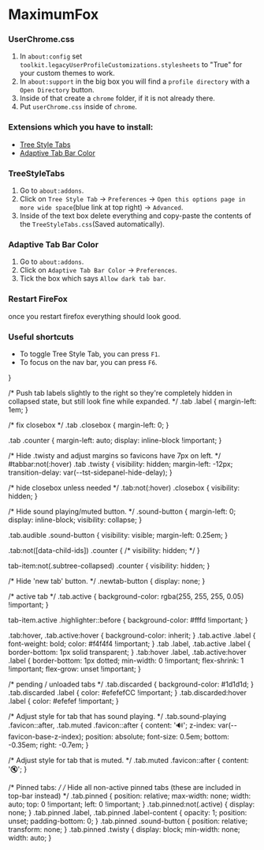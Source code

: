 # MaximumFox


### UserChrome.css
1. In `about:config` set `toolkit.legacyUserProfileCustomizations.stylesheets` to "True" for your custom themes to work.
2. In `about:support` in the big box you will find a `profile directory` with a `Open Directory` button.
3. Inside of that create a `chrome` folder, if it is not already there.
4. Put `userChrome.css` inside of `chrome`.


### Extensions which you have to install:
- [Tree Style Tabs](https://addons.mozilla.org/en-US/firefox/addon/tree-style-tab/)
- [Adaptive Tab Bar Color](https://addons.mozilla.org/en-US/firefox/addon/adaptive-tab-bar-colour/)


### TreeStyleTabs
1. Go to `about:addons`.
2. Click on `Tree Style Tab` -> `Preferences` -> `Open this options page in more wide space`(blue link at top right) -> `Advanced`.
3. Inside of the text box delete everything and copy-paste the contents of the `TreeStyleTabs.css`(Saved automatically).


### Adaptive Tab Bar Color
1. Go to `about:addons`.
2. Click on `Adaptive Tab Bar Color` -> `Preferences`.
3. Tick the box which says `Allow dark tab bar`.


### Restart FireFox
once you restart firefox everything should look good.

### Useful shortcuts
- To toggle Tree Style Tab, you can press `F1`.
- To focus on the nav bar, you can press `F6`.

}

/* Push tab labels slightly to the right so they're completely hidden in collapsed state, but still look fine while expanded. */
.tab .label {
  margin-left: 1em;
}

/* fix closebox */
.tab .closebox {
  margin-left:  0;
}

.tab .counter {
  margin-left:  auto;
  display: inline-block !important;
}

/* Hide .twisty and adjust margins so favicons have 7px on left. */
#tabbar:not(:hover) .tab .twisty {
  visibility: hidden;
  margin-left: -12px;
  transition-delay: var(--tst-sidepanel-hide-delay);
}


/* hide closebox unless needed */
.tab:not(:hover) .closebox {
  visibility: hidden;
}

/* Hide sound playing/muted button. */
.sound-button {
  margin-left: 0;
  display: inline-block;
  visibility: collapse;
}

.tab.audible .sound-button {
  visibility: visible;
  margin-left: 0.25em;
}

.tab:not([data-child-ids]) .counter {
  /* visibility: hidden; */
}

tab-item:not(.subtree-collapsed) .counter {
  visibility: hidden;
} 

/* Hide 'new tab' button. */
.newtab-button {
  display: none;
}

/* active tab */
.tab.active {
  background-color: rgba(255, 255, 255, 0.05) !important;
}

tab-item.active .highlighter::before {
  background-color: #fffd !important;
}

.tab:hover,
.tab.active:hover {
  background-color: inherit;
}
.tab.active .label {
  font-weight: bold;
  color: #f4f4f4 !important;
}
.tab .label,
.tab.active .label {
  border-bottom:  1px solid transparent;
}
.tab:hover .label,
.tab.active:hover .label {
  border-bottom:  1px dotted;
  min-width:  0 !important;
  flex-shrink:  1 !important;
  flex-grow:  unset !important;
}

/* pending / unloaded tabs */
.tab.discarded {
  background-color: #1d1d1d;
}
.tab.discarded .label {
  color: #efefefCC !important;
}
.tab.discarded:hover .label {
  color: #efefef !important;
}

/* Adjust style for tab that has sound playing. */
.tab.sound-playing .favicon::after,
.tab.muted .favicon::after {
  content: '🔊';
  z-index: var(--favicon-base-z-index);
  position: absolute;
  font-size: 0.5em;
  bottom: -0.35em;
  right: -0.7em;
}

/* Adjust style for tab that is muted. */
.tab.muted .favicon::after {
  content: '🔇';
}

/* Pinned tabs: */
/* Hide all non-active pinned tabs (these are included in top-bar instead) */
.tab.pinned {
  position: relative;
  max-width: none;
  width: auto;
  top: 0 !important;
  left: 0 !important;
}
.tab.pinned:not(.active) {
  display: none;
}
.tab.pinned .label,
.tab.pinned .label-content {
  opacity: 1;
  position: unset;
  padding-bottom: 0;
}
.tab.pinned .sound-button {
  position: relative;
  transform: none;
}
.tab.pinned .twisty {
  display: block;
  min-width: none;
  width: auto;
}
